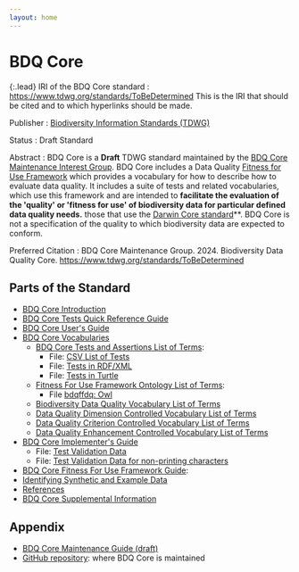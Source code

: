 ```yaml
---
layout: home
---
```


# BDQ Core

{:.lead}
IRI of the BDQ Core standard
: <a href="https://www.tdwg.org/standards/ToBeDetermined">https://www.tdwg.org/standards/ToBeDetermined</a> This is the IRI that should be cited and to which hyperlinks should be made. 

Publisher
: <a href="https://www.tdwg.org/">Biodiversity Information Standards (TDWG)</a>

Status
: Draft Standard

Abstract
: BDQ Core is a **Draft** TDWG standard maintained by the [BDQ Core Maintenance Interest Group](https://www.tdwg.org/standards/bdq/#maintenance-group">). BDQ Core includes a Data Quality [Fitness for Use Framework](https://github.com/tdwg/bdq/blob/master/tg2/_review/docs/bdqffdq/index.md) which provides a vocabulary for how to describe how to evaluate data quality.  It includes a suite of tests and related vocabularies, which use this framework and are intended to **facilitate the evaluation of the 'quality' or 'fitness for use' of biodiversity data for particular defined data quality needs.** those that use the [Darwin Core standard](https://dwc.tdwg.org/)**. BDQ Core is not a specification of the quality to which biodiversity data are expected to conform.

Preferred Citation
: BDQ Core Maintenance Group. 2024. Biodiversity Data Quality Core. https://www.tdwg.org/standards/ToBeDetermined

## Parts of the Standard

- [BDQ Core Introduction](https://github.com/tdwg/bdq/blob/master/tg2/_review/docs/intro/index.md)
- [BDQ Core Tests Quick Reference Guide](docs/terms/bdqcore/index.md)
- [BDQ Core User's Guide](docs/guide/users/index.md)
- [BDQ Core Vocabularies](https://github.com/tdwg/bdq/blob/master/tg2/_review/docs/vocabularies/index.md)
  -  [BDQ Core Tests and Assertions List of Terms](https://github.com/tdwg/bdq/blob/master/tg2/_review/docs/list/bdqcore/index.md):
     - File: [CSV List of Tests](https://github.com/tdwg/bdq/blob/master/tg2/_review/vocabulary/bdqcore_terms.csv "Convenience CSV list of test descriptors.")
     - File: [Tests in RDF/XML](https://github.com/tdwg/bdq/blob/master/tg2/_review/vocabulary/bdqcore_terms.xml "RDF/XML serialization of OWL representation of the tests descriptors.")
     - File: [Tests in Turtle](https://github.com/tdwg/bdq/blob/master/tg2/_review/vocabulary/bdqcore_terms.ttl "Turtle serialization of OWL representation of the tests descriptors.")
  - [Fitness For Use Framework Ontology List of Terms](docs/list/bdqffdq/index.md):
    - File [bdqffdq: Owl](https://github.com/tdwg/bdq/blob/master/tg2/_review/vocabulary/bdqffdq.owl "Owl ontology for the bdqffdq framework.")
  - [Biodiversity Data Quality Vocabulary List of Terms](https://github.com/tdwg/bdq/blob/master/tg2/_review/docs/list/bdq/index.md)
  - [Data Quality Dimension Controlled Vocabulary List of Terms](https://github.com/tdwg/bdq/blob/master/tg2/_review/docs/list/bdqdim/index.md)
  - [Data Quality Criterion Controlled Vocabulary List of Terms](https://github.com/tdwg/bdq/blob/master/tg2/_review/docs/list/bdqcrit/index.md)
  - [Data Quality Enhancement Controlled Vocabulary List of Terms](https://github.com/tdwg/bdq/blob/master/tg2/_review/docs/list/bdqenh/index.md)
- [BDQ Core Implementer's Guide](docs/guide/implementers/index.md)
  - File: [Test Validation Data](docs/guide/implementers/TG2_test_validation_data.csv "Test validation data csv file")
  - File: [Test Validation Data for non-printing characters](docs/guide/implementers/TG2_test_validation_data_nonprintingchars.csv "Test validation data csv file for testing implementations of EMPTY, containing non-printing characters")
- [BDQ Core Fitness For Use Framework Guide](docs/guide/bdqffdq/index.md):
- [Identifying Synthetic and Example Data](https://github.com/tdwg/bdq/blob/master/tg2/_review/docs/synthetic/index.md)
- [References](https://github.com/tdwg/bdq/blob/master/tg2/_review/docs/references/index.md)
- [BDQ Core Supplemental Information](https://github.com/tdwg/bdq/blob/master/tg2/_review/docs/supplement/index.md)

## Appendix

- [BDQ Core Maintenance Guide (draft)](https://github.com/tdwg/bdq/blob/master/tg2/_review/docs/maintenance/index.md)
- [GitHub repository](https://github.com/tdwg/bdq): where BDQ Core is maintained
